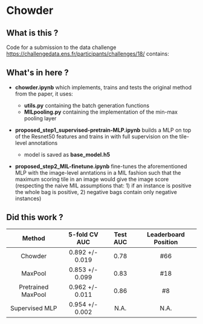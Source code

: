 # Chowder

## What is this ?
Code for a submission to the data challenge https://challengedata.ens.fr/participants/challenges/18/ contains:

## What's in here ?

* **chowder.ipynb** which implements, trains and tests the original method from the paper, it uses:
  * **utils.py** containing the batch generation functions
  *  **MILpooling.py** containing the implementation of the min-max pooling layer

* **proposed_step1_supervised-pretrain-MLP.ipynb** builds a MLP on top of the Resnet50 features and trains in with full supervision on the tile-level annotations
  * model is saved as **base_model.h5**

* **proposed_step2_MIL-finetune.ipynb** fine-tunes the aforementioned MLP with the image-level anntations in a MIL fashion such that the maximum scoring tile in an image would give the image score (respecting the naive MIL assumptions that: 1) if an instance is positive the whole bag is positive, 2) negative bags contain only negative instances)

## Did this work ?

|       Method       	|  5-fold CV AUC  	| Test AUC 	| Leaderboard Position 	|
|:------------------:	|:---------------:	|:--------:	|:--------------------:	|
|       Chowder      	| 0.892 +/- 0.019 	|   0.78   	|          #66         	|
|       MaxPool      	| 0.853 +/- 0.099 	|   0.83   	|          #18         	|
| Pretrained MaxPool 	| 0.962 +/- 0.011	 |   0.86   	|          #8          	|
|   Supervised MLP   	| 0.954 +/- 0.002 	|   N.A.   	|         N.A.         	|
